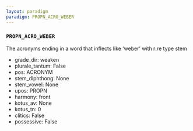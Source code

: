 ```yaml
---
layout: paradigm
paradigm: PROPN_ACRO_WEBER
---
```

### ` PROPN_ACRO_WEBER `

The acronyms ending in a word that inflects like ‘weber’ with r:re type stem
* grade_dir: weaken
* plurale_tantum: False
* pos: ACRONYM
* stem_diphthong: None
* stem_vowel: None
* upos: PROPN
* harmony: front
* kotus_av: None
* kotus_tn: 0
* clitics: False
* possessive: False
